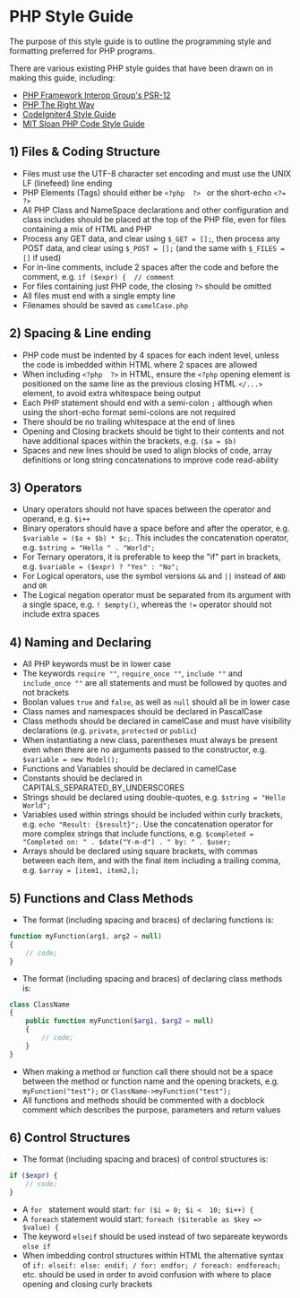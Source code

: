 # PHP Style Guide

The purpose of this style guide is to outline the programming style and formatting preferred for PHP programs.

There are various existing PHP style guides that have been drawn on in making this guide, including:

- [PHP Framework Interop Group's PSR-12](https://www.php-fig.org/psr/psr-12/)
- [PHP The Right Way](https://phptherightway.com/)
- [CodeIgniter4 Style Guide](https://github.com/codeigniter4/CodeIgniter4/blob/develop/contributing/styleguide.rst)
- [MIT Sloan PHP Code Style Guide](https://mitsloan.mit.edu/shared/content/PHP_Code_Style_Guide.php)

## 1) Files & Coding Structure
- Files must use the UTF-8 character set encoding and must use the UNIX LF (linefeed) line ending
- PHP Elements (Tags) should either be ```<?php  ?> ``` or the short-echo ```<?=  ?>```
- All PHP Class and NameSpace declarations and other configuration and class includes should be placed at the top of the PHP file, even for files containing a mix of HTML and PHP
- Process any GET data, and clear using ```$_GET = [];```, then process any POST data, and clear using ```$_POST = [];``` (and the same with ```$_FILES = []``` if used)
- For in-line comments, include 2 spaces after the code and before the comment, e.g. ```if ($expr) {  // comment```
- For files containing just PHP code, the closing ``` ?> ``` should be omitted
- All files must end with a single empty line
- Filenames should be saved as ```camelCase.php```

## 2) Spacing & Line ending
- PHP code must be indented by 4 spaces for each indent level, unless the code is imbedded within HTML where 2 spaces are allowed
- When including ```<?php  ?>``` in HTML, ensure the ```<?php``` opening element is positioned on the same line as the previous closing HTML ```</...>``` element, to avoid extra whitespace being output
- Each PHP statement should end with a semi-colon ```;``` although when using the short-echo format semi-colons are not required
- There should be no trailing whitespace at the end of lines
- Opening and Closing brackets should be tight to their contents and not have additional spaces within the brackets, e.g. ```($a = $b)```
- Spaces and new lines should be used to align blocks of code, array definitions or long string concatenations to improve code read-ability

## 3) Operators
- Unary operators should not have spaces between the operator and operand, e.g. ```$i++```
- Binary operators should have a space before and after the operator, e.g. ```$variable = ($a + $b) * $c;```. This includes the concatenation operator, e.g. ```$string = "Hello " . "World";```
- For Ternary operators, it is preferable to keep the "if" part in brackets, e.g. ```$variable = ($expr) ? "Yes" : "No";```
- For Logical operators, use the symbol versions ```&&``` and ```||``` instead of ```AND``` and ```OR```
- The Logical negation operator must be separated from its argument with a single space, e.g. ```! $empty()```, whereas the ```!=``` operator should not include extra spaces

## 4) Naming and Declaring
- All PHP keywords must be in lower case
- The keywords ```require ""```, ```require_once ""```, ```include ""``` and ```include_once ""``` are all statements and must be followed by quotes and not brackets
- Boolan values ```true``` and ```false```, as well as ```null``` should all be in lower case
- Class names and namespaces should be declared in PascalCase
- Class methods should be declared in camelCase and must have visibility declarations (e.g. ```private```, ```protected``` or ```public```)
- When instantiating a new class, parentheses must always be present even when there are no arguments passed to the constructor, e.g. ```$variable = new Model();```
- Functions and Variables should be declared in camelCase
- Constants should be declared in CAPITALS_SEPARATED_BY_UNDERSCORES
- Strings should be declared using double-quotes, e.g. ```$string = "Hello World";```
- Variables used within strings should be included within curly brackets, e.g. ```echo "Result: {$result}";```. Use the concatenation operator for more complex strings that include functions, e.g. ```$completed = "Completed on: " . $date("Y-m-d") . " by: " . $user;```
- Arrays should be declared using square brackets, with commas between each item, and with the final item including a trailing comma, e.g. ```$array = [item1, item2,];```

## 5) Functions and Class Methods
- The format (including spacing and braces) of declaring functions is:
```php  
function myFunction(arg1, arg2 = null)
{
    // code;
}
```
- The format (including spacing and braces) of declaring class methods is:
```php  
class ClassName
{
    public function myFunction($arg1, $arg2 = null)
    {
        // code;
    }
}
```
- When making a method or function call there should not be a space between the method or function name and the opening brackets, e.g. ```myFunction("test");``` or ```ClassName->myFunction("test");```
- All functions and methods should be commented with a docblock comment which describes the purpose, parameters and return values

## 6) Control Structures
- The format (including spacing and braces) of control structures is:
```php  
if ($expr) {
    // code;
}
```
- A ```for ``` statement would start: ```for ($i = 0; $i <  10; $i++) {```
- A ```foreach``` statement would start: ```foreach ($iterable as $key => $value) {```
- The keyword ```elseif``` should be used instead of two separeate keywords ```else if```
- When imbedding control structures within HTML the alternative syntax of ```if: elseif: else: endif; / for: endfor; / foreach: endforeach;``` etc. should be used in order to avoid confusion with where to place opening and closing curly brackets
